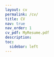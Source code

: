 ```yaml
---
layout: cv
permalink: /cv/
title: CV
nav: true
nav_order: 1
cv_pdf: MyResume.pdf
description: 
toc:
  sidebar: left
---
```

